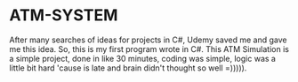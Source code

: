 # ATM-SYSTEM

After many searches of ideas for projects in C#, Udemy saved me and gave me this idea. So, this is my first program wrote in C#. This ATM Simulation is a simple project, done in like 30 minutes, coding was simple, logic was a little bit hard 'cause is late and brain didn't thought so well =))))).   
